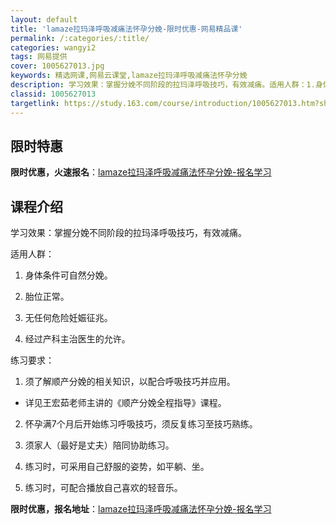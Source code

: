 ```yaml
---
layout: default
title: 'lamaze拉玛泽呼吸减痛法怀孕分娩-限时优惠-网易精品课'
permalink: /:categories/:title/
categories: wangyi2
tags: 网易提供
cover: 1005627013.jpg
keywords: 精选网课,网易云课堂,lamaze拉玛泽呼吸减痛法怀孕分娩
description: 学习效果：掌握分娩不同阶段的拉玛泽呼吸技巧，有效减痛。适用人群：1.身体条件可自然分娩。2.胎位正常。3.无任何危险妊娠
classid: 1005627013
targetlink: https://study.163.com/course/introduction/1005627013.htm?share=1&shareId=1025206652&utm_campaign=share&utm_medium=iphoneShare&utm_source=&utm_u=1025206652
---
```


## 限时特惠

**限时优惠，火速报名**：[lamaze拉玛泽呼吸减痛法怀孕分娩-报名学习](https://study.163.com/course/introduction/1005627013.htm?share=1&shareId=1025206652&utm_campaign=share&utm_medium=iphoneShare&utm_source=&utm_u=1025206652)

## 课程介绍

学习效果：掌握分娩不同阶段的拉玛泽呼吸技巧，有效减痛。

适用人群：

1.	身体条件可自然分娩。

2.	胎位正常。

3.	无任何危险妊娠征兆。

4.	经过产科主治医生的允许。

练习要求：

1.	须了解顺产分娩的相关知识，以配合呼吸技巧并应用。

* 详见王宏茹老师主讲的《顺产分娩全程指导》课程。

2. 怀孕满7个月后开始练习呼吸技巧，须反复练习至技巧熟练。

3. 须家人（最好是丈夫）陪同协助练习。

4. 练习时，可采用自己舒服的姿势，如平躺、坐。

5. 练习时，可配合播放自己喜欢的轻音乐。

**限时优惠，报名地址**：[lamaze拉玛泽呼吸减痛法怀孕分娩-报名学习](https://study.163.com/course/introduction/1005627013.htm?share=1&shareId=1025206652&utm_campaign=share&utm_medium=iphoneShare&utm_source=&utm_u=1025206652)

